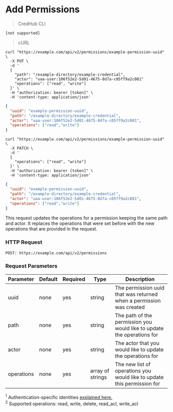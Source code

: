 # Add Permissions

> CredHub CLI

```shell
[not supported]
```

> cURL

```shell
curl "https://example.com/api/v2/permissions/example-permission-uuid" \
  -X PUT \
  -d '
  {
    "path": "/example-directory/example-credential",
    "actor": "uaa-user:106f52e2-5d01-4675-8d7a-c05ff9a2c081"
    "operations": ["read", "write"]
  }' \
  -H "authorization: bearer [token]" \
  -H 'content-type: application/json'
```

```json
{
  "uuid": "example-permission-uuid",
  "path": "/example-directory/example-credential",
  "actor": "uaa-user:106f52e2-5d01-4675-8d7a-c05ff9a2c081",
  "operations": ["read","write"]
}
```

```shell
curl "https://example.com/api/v2/permissions/example-permission-uuid" \
  -X PATCH \
  -d '
  {
    "operations": ["read", "write"]
  }' \
  -H "authorization: bearer [token]" \
  -H 'content-type: application/json'
```

```json
{
  "uuid": "example-permission-uuid",
  "path": "/example-directory/example-credential",
  "actor": "uaa-user:106f52e2-5d01-4675-8d7a-c05ff9a2c081",
  "operations": ["read","write"]
}
```

This request updates the operations for a permission keeping the same path and actor. It replaces the operations that were set before with the new operations that are provided in the request.

### HTTP Request

`POST: https://example.com/api/v2/permissions`

### Request Parameters

Parameter | Default | Required | Type | Description
--------- | --------- | --------- | --------- | -----------
uuid      | none | yes | string | The permission uuid that was returned when a permission was created
path      | none | yes | string | The path of the permission you would like to update the operations for
actor | none | yes | string | The actor that you would like to update the operations for
operations | none | yes | array of strings | The new list of operations you would like to update this permission for

<sup>1</sup> Authentication-specific identities [explained here.](https://github.com/cloudfoundry-incubator/credhub/blob/master/docs/authentication-identities.md) <br>
<sup>2</sup> Supported operations: read, write, delete, read_acl, write_acl

